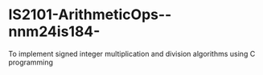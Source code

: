 # IS2101-ArithmeticOps--nnm24is184-
To implement signed integer multiplication and division algorithms using C programming 
